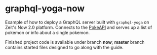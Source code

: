 # graphql-yoga-now

Example of how to deploy a GraphQL server built with `graphql-yoga` on Zeit's Now 2.0 platform. Connects to the [PokéAPI](https://pokeapi.co/) and serves up a list of pokemon or info about a single pokemon.

Finished project code is available under branch **now**; **master** branch contains started files designed to go along with the guide.
